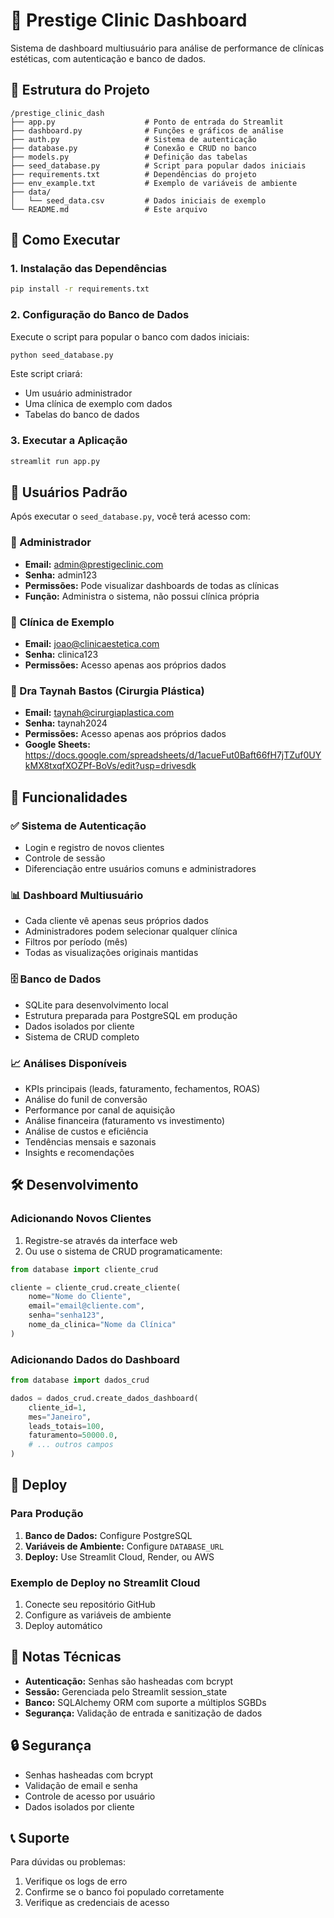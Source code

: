 # 🏥 Prestige Clinic Dashboard

Sistema de dashboard multiusuário para análise de performance de clínicas estéticas, com autenticação e banco de dados.

## 📁 Estrutura do Projeto

```
/prestige_clinic_dash
├── app.py                    # Ponto de entrada do Streamlit
├── dashboard.py              # Funções e gráficos de análise
├── auth.py                   # Sistema de autenticação
├── database.py               # Conexão e CRUD no banco
├── models.py                 # Definição das tabelas
├── seed_database.py          # Script para popular dados iniciais
├── requirements.txt          # Dependências do projeto
├── env_example.txt           # Exemplo de variáveis de ambiente
├── data/
│   └── seed_data.csv         # Dados iniciais de exemplo
└── README.md                 # Este arquivo
```

## 🚀 Como Executar

### 1. Instalação das Dependências

```bash
pip install -r requirements.txt
```

### 2. Configuração do Banco de Dados

Execute o script para popular o banco com dados iniciais:

```bash
python seed_database.py
```

Este script criará:

- Um usuário administrador
- Uma clínica de exemplo com dados
- Tabelas do banco de dados

### 3. Executar a Aplicação

```bash
streamlit run app.py
```

## 👥 Usuários Padrão

Após executar o `seed_database.py`, você terá acesso com:

### 👑 Administrador

- **Email:** admin@prestigeclinic.com
- **Senha:** admin123
- **Permissões:** Pode visualizar dashboards de todas as clínicas
- **Função:** Administra o sistema, não possui clínica própria

### 🏥 Clínica de Exemplo

- **Email:** joao@clinicaestetica.com
- **Senha:** clinica123
- **Permissões:** Acesso apenas aos próprios dados

### 🏥 Dra Taynah Bastos (Cirurgia Plástica)

- **Email:** taynah@cirurgiaplastica.com
- **Senha:** taynah2024
- **Permissões:** Acesso apenas aos próprios dados
- **Google Sheets:** https://docs.google.com/spreadsheets/d/1acueFut0Baft66fH7jTZuf0UYkMX8txqfXOZPf-BoVs/edit?usp=drivesdk

## 🔧 Funcionalidades

### ✅ Sistema de Autenticação

- Login e registro de novos clientes
- Controle de sessão
- Diferenciação entre usuários comuns e administradores

### 📊 Dashboard Multiusuário

- Cada cliente vê apenas seus próprios dados
- Administradores podem selecionar qualquer clínica
- Filtros por período (mês)
- Todas as visualizações originais mantidas

### 🗄️ Banco de Dados

- SQLite para desenvolvimento local
- Estrutura preparada para PostgreSQL em produção
- Dados isolados por cliente
- Sistema de CRUD completo

### 📈 Análises Disponíveis

- KPIs principais (leads, faturamento, fechamentos, ROAS)
- Análise do funil de conversão
- Performance por canal de aquisição
- Análise financeira (faturamento vs investimento)
- Análise de custos e eficiência
- Tendências mensais e sazonais
- Insights e recomendações

## 🛠️ Desenvolvimento

### Adicionando Novos Clientes

1. Registre-se através da interface web
2. Ou use o sistema de CRUD programaticamente:

```python
from database import cliente_crud

cliente = cliente_crud.create_cliente(
    nome="Nome do Cliente",
    email="email@cliente.com",
    senha="senha123",
    nome_da_clinica="Nome da Clínica"
)
```

### Adicionando Dados do Dashboard

```python
from database import dados_crud

dados = dados_crud.create_dados_dashboard(
    cliente_id=1,
    mes="Janeiro",
    leads_totais=100,
    faturamento=50000.0,
    # ... outros campos
)
```

## 🚀 Deploy

### Para Produção

1. **Banco de Dados:** Configure PostgreSQL
2. **Variáveis de Ambiente:** Configure `DATABASE_URL`
3. **Deploy:** Use Streamlit Cloud, Render, ou AWS

### Exemplo de Deploy no Streamlit Cloud

1. Conecte seu repositório GitHub
2. Configure as variáveis de ambiente
3. Deploy automático

## 📝 Notas Técnicas

- **Autenticação:** Senhas são hasheadas com bcrypt
- **Sessão:** Gerenciada pelo Streamlit session_state
- **Banco:** SQLAlchemy ORM com suporte a múltiplos SGBDs
- **Segurança:** Validação de entrada e sanitização de dados

## 🔒 Segurança

- Senhas hasheadas com bcrypt
- Validação de email e senha
- Controle de acesso por usuário
- Dados isolados por cliente

## 📞 Suporte

Para dúvidas ou problemas:

1. Verifique os logs de erro
2. Confirme se o banco foi populado corretamente
3. Verifique as credenciais de acesso
